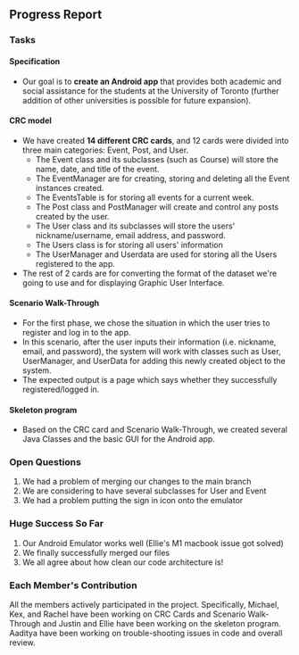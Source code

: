 ## Progress Report

### Tasks
#### Specification
- Our goal is to **create an Android app** that provides both academic and
  social assistance for the students at the University of Toronto (further addition of 
  other universities is possible for future expansion).

#### CRC model 
- We have created **14 different CRC cards**, and 12 cards were divided into three main categories: 
Event, Post, and User. 
  - The Event class and its subclasses (such as Course) will store the name, date, and title of the event. 
  - The EventManager are for creating, storing and deleting all the Event instances created. 
  - The EventsTable is for storing all events for a current week.
  - The Post class and PostManager will create and control any posts created by the user. 
  - The User class and its subclasses will store the users' nickname/username, email address, and password. 
  - The Users class is for storing all users' information
  - The UserManager and Userdata are used for storing all the Users registered to the app. 
- The rest of 2 cards are for converting the format of the dataset we're going to use and 
for displaying Graphic User Interface. 

#### Scenario Walk-Through
- For the first phase, we chose the situation in which the user tries to register and log in to the app. 
- In this scenario, after the user inputs their information (i.e. nickname, email, and password), the system will 
work with classes such as User, UserManager, and UserData for adding this newly created object to the system. 
- The expected output is a page which says whether they successfully registered/logged in. 

#### Skeleton program
- Based on the CRC card and Scenario Walk-Through, we created several Java Classes and the basic GUI for the Android app. 


### Open Questions
1. We had a problem of merging our changes to the main branch
2. We are considering to have several subclasses for User and Event
3. We had a problem putting the sign in icon onto the emulator


### Huge Success So Far
1. Our Android Emulator works well (Ellie's M1 macbook issue got solved)
2. We finally successfully merged our files
4. We all agree about how clean our code architecture is!


### Each Member's Contribution
All the members actively participated in the project. Specifically, 
Michael, Kex, and Rachel have been working on CRC Cards and Scenario Walk-Through
and Justin and Ellie have been working on the skeleton program. Aaditya have been 
working on trouble-shooting issues in code and overall review.
